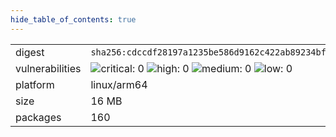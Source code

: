 ```yaml
---
hide_table_of_contents: true
---
```


<table>
<tr><td>digest</td><td><code>sha256:cdccdf28197a1235be586d9162c422ab89234bf4e904ada3f33458d0e298a529</code></td><tr><tr><td>vulnerabilities</td><td><img alt="critical: 0" src="https://img.shields.io/badge/critical-0-lightgrey"/> <img alt="high: 0" src="https://img.shields.io/badge/high-0-lightgrey"/> <img alt="medium: 0" src="https://img.shields.io/badge/medium-0-lightgrey"/> <img alt="low: 0" src="https://img.shields.io/badge/low-0-lightgrey"/> <!-- unspecified: 0 --></td></tr>
<tr><td>platform</td><td>linux/arm64</td></tr>
<tr><td>size</td><td>16 MB</td></tr>
<tr><td>packages</td><td>160</td></tr>
</table>
</details></table>
</details>

<table></table>

